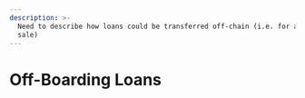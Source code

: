 ```yaml
---
description: >-
  Need to describe how loans could be transferred off-chain (i.e. for a loan
  sale)
---
```


# Off-Boarding Loans


